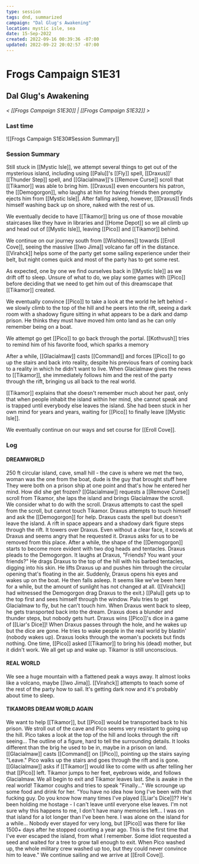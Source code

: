 ```yaml
---
type: session
tags: dnd, summarized
campaign: "Dal Glug's Awakening"
location: mystic isle, sea
date: 15-Sep-2022
created: 2022-09-16 00:39:36 -07:00
updated: 2022-09-22 20:02:57 -07:00
---
```

# Frogs Campaign S1E31
## **Dal Glug's Awakening**
*< [[Frogs Campaign S1E30]] | [[Frogs Campaign S1E32]] >*

### Last time
![[Frogs Campaign S1E30#Session Summary]]

### Session Summary
Still stuck in [[Mystic Isle]], we attempt several things to get out of the mysterious island, including using [[Palu]]'s [[Fly]] spell, [[Draxus]]' [[Thunder Step]] spell, and [[Glacialmaw]]'s [[Remove Curse]] scroll that [[Tikamor]] was able to bring him. [[Draxus]] even encounters his patron, the [[Demogorgon]], who laughs at him for having friends then promptly ejects him from [[Mystic Isle]]. After falling asleep, however, [[Draxus]] finds himself washing back up on shore, naked with the rest of us.

We eventually decide to have [[Tikamor]] bring us one of those movable staircases like they have in libraries and [[Home Depot]] so we all climb up and head out of [[Mystic Isle]], leaving [[Pico]] and [[Tikamor]] behind.

We continue on our journey south from [[Wishbones]] towards [[Eroll Cove]], seeing the massive [[Iwo Jima]] volcano far off in the distance. [[Virahck]] helps some of the party get some sailing experience under their belt, but night comes quick and most of the party has to get some rest.

As expected, one by one we find ourselves back in [[Mystic Isle]] as we drift off to sleep. Unsure of what to do, we play some games with [[Pico]] before deciding that we need to get him out of this dreamscape that [[Tikamor]] created.

We eventually convince [[Pico]] to take a look at the world he left behind - we slowly climb to the top of the hill and he peers into the rift, seeing a dark room with a shadowy figure sitting in what appears to be a dark and damp prison. He thinks they must have moved him onto land as he can only remember being on a boat.

We attempt go get [[Pico]] to go back through the portal. [[Kothvush]] tries to remind him of his favorite food, which sparks a memory

After a while, [[Glacialmaw]] casts [[Command]] and forces [[Pico]] to go up the stairs and back into reality, despite his previous fears of coming back to a reality in which he didn't want to live. When Glacialmaw gives the news to [[Tikamor]], she immediately follows him and the rest of the party through the rift, bringing us all back to the real world.

[[Tikamor]] explains that she doesn't remember much about her past, only that when people inhabit the island within her mind, she cannot speak and is trapped until everybody else leaves the island. She had been stuck in her own mind for years and years, waiting for [[Pico]] to finally leave [[Mystic Isle]].

We eventually continue on our ways and set course for [[Eroll Cove]].

### Log
#### DREAMWORLD
250 ft circular island, cave, small hill - the cave is where we met the two, woman was the one from the boat, dude is the guy that brought stuff here
They were both on a prison ship at one point and that's how he entered her mind.
How did she get frozen?
[[Glacialmaw]] requests a [[Remove Curse]] scroll from Tikamor, she laps the island and brings Glacialmaw the scroll.
We consider what to do with the scroll.
Draxus attempts to cast the spell from the scroll, but cannot touch Tikamor. Draxus attempts to touch himself and ask the [[Demogorgon]] for help.
Draxus casts the spell but doesn't leave the island.
A rift in space appears and a shadowy dark figure steps through the rift. It towers over Draxus. Even without a clear face, it scowls at Draxus and seems angry that he requested it. Draxus asks for us to be removed from this place.
After a while, the shape of the [[Demogorgon]] starts to become more evident with two dog heads and tentacles. Draxus pleads to the Demogorgon. It laughs at Draxus, "Friends? You want your friends?"
He drags Draxus to the top of the hill with his barbed tentacles, digging into his skin. He lifts Draxus up and pushes him through the circular opening that's floating in the air. Suddenly, Draxus opens his eyes and wakes up on the boat. He then falls asleep.
It seems like we've been here for a while, but the amount of sunlight has not changed at all. ([[Virahck]] had witnessed the Demogorgon drag Draxus to the exit.) [[Palu]] gets up to the top first and sees himself through the window. Palu tries to get Glacialmaw to fly, but he can't touch him. When Draxus went back to sleep, he gets transported back into the dream. Draxus does a blunder and thunder steps, but nobody gets hurt.
Draxus wins [[Pico]]'s dice in a game of [[Liar's Dice]]!
When Draxus passes through the hole, and he wakes up but the dice are gone.
He tries to wake people in the real world by blastin' (nobody wakes up).
Draxus looks through the woman's pockets but finds nothing.
One time, [[Pico]] asked [[Tikamor]] to bring his (dead) mother, but it didn't work.
We all get up and wake up. Tikamor is still unconscious.

#### REAL WORLD
We see a huge mountain with a flattened peak a ways away. It almost looks like a volcano, maybe [[Iwo Jima]].
[[Virahck]] attempts to teach some of the rest of the party how to sail.
It's getting dark now and it's probably about time to sleep.

#### TIKAMORS DREAM WORLD AGAIN
We want to help [[Tikamor]], but [[Pico]] would be transported back to his prison.
We stroll out of the cave and Pico seems very resistant to going up the hill.
Pico takes a look at the top of the hill and looks through the rift seeing...
The outline of a figure, hard to tell the surrounding details. 
It looks different than the brig he used to be in, maybe in a prison on land.
[[Glacialmaw]] casts [[Command]] on [[Pico]], pointing up the stairs saying "Leave."
Pico walks up the stairs and goes through the rift and is gone.
[[Glacialmaw]] asks if [[Tikamor]] would like to come with us after telling her that [[Pico]] left.
Tikamor jumps to her feet, eyebrows wide, and follows Glacialmaw.
We all begin to exit and Tikamor leaves last.
She is awake in the real world!
Tikamor coughs and tries to speak "Finally..."
We scrounge up some food and drink for her.
"You have no idea how long I've been with that fucking guy. Do you know how many times I've played [[Liar's Dice]]?? He's been holding me hostage - I can't leave until everyone else leaves. I'm not sure why this happens to me, I don't have many memories left... I was on that island for a lot longer than I've been here. I was alone on the island for a while... Nobody ever stayed for very long, but [[Pico]] was there for like 1500+ days after he stopped counting a year ago. This is the first time that I've ever escaped the island, from what I remember. Some idiot requested a seed and waited for a tree to grow tall enough to exit. When Pico washed up, the whole military crew washed up too, but they could never convince him to leave."
We continue sailing and we arrive at [[Eroll Cove]].
